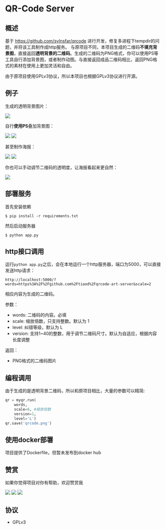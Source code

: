 # QR-Code Server

## 概述

基于 https://github.com/sylnsfar/qrcode 进行开发，修复多进程下tempdir的问题，并将该工具制作成http服务。
与原项目不同，本项目生成的二维码**不填充背景图**，直接返回**透明背景的二维码**。生成的二维码为PNG格式，你可以使用PS等工具自行添加背景图，或者制作动图。与直接返回成品二维码相比，返回PNG格式的素材在使用上更加灵活和自由。

由于原项目使用GPLv3协议，所以本项目也根据GPLv3协议进行开源。

## 例子
生成的透明背景图片：

![](https://github.com/tiaod/qrcode-art-server/blob/master/example/newqr.png)

自行**使用PS**叠加背景图：

![](https://github.com/tiaod/qrcode-art-server/blob/master/example/avatar1.jpg)
![](https://github.com/tiaod/qrcode-art-server/blob/master/example/avatar2.jpg)

甚至制作海报：

![](https://github.com/tiaod/qrcode-art-server/blob/master/example/poster3.jpg)
![](https://github.com/tiaod/qrcode-art-server/blob/master/example/poster1.jpg)

你也可以手动调节二维码的透明度，让海报看起来更自然：

![](https://github.com/tiaod/qrcode-art-server/blob/master/example/poster2.jpg)

## 部署服务
首先安装依赖
```
$ pip install -r requirements.txt
```
然后启动服务器
```
$ python app.py
```

## http接口调用
运行`python app.py`之后，会在本地运行一个http服务器，端口为5000，可以直接发送http请求：
```
http://localhost:5000/?words=https%3A%2F%2Fgithub.com%2Ftiaod%2Fqrcode-art-server&scale=2
```
相应内容为生成的二维码。

参数：
- words: 二维码的内容。必填
- scale: 缩放倍数，只支持整数。默认为 1
- level: 纠错等级，默认为 L
- version: 支持1~40的整数，用于调节二维码尺寸。默认为自适应，根据内容长度调整

返回：
- PNG格式的二维码图片

## 编程调用
由于生成的是透明背景二维码，所以和原项目相比，大量的参数可以精简:
```python
qr = myqr.run(
	words,
    scale=8, #缩放倍数
    version=1,
    level='L')
qr.save('qrcode.png')
```

## 使用docker部署
项目提供了Dockerfile，但暂未发布到docker hub

## 赞赏
如果你觉得项目对你有帮助，欢迎赞赏我

![](https://github.com/tiaod/qrcode-art-server/blob/master/example/微信.png)
![](https://github.com/tiaod/qrcode-art-server/blob/master/example/支付宝.png)
![](https://github.com/tiaod/qrcode-art-server/blob/master/example/微信赞赏码.png)
​
## 协议
* GPLv3

